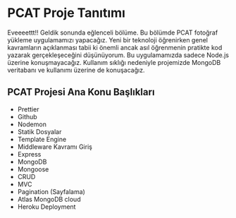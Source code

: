 PCAT Proje Tanıtımı
======

Eveeeettt!! Geldik sonunda eğlenceli bölüme. Bu bölümde PCAT fotoğraf yükleme uygulamamızı yapacağız. Yeni bir teknoloji öğrenirken genel kavramların açıklanması
tabii ki önemli ancak asıl öğrenmenin pratikte kod yazarak gerçekleşeceğini düşünüyorum. Bu uygulamamızda sadece Node.js üzerine konuşmayacağız. 
Kullanım sıklığı nedeniyle projemizde MongoDB veritabanı ve kullanımı üzerine de konuşacağız.

## PCAT Projesi Ana Konu Başlıkları
- Prettier
- Github
- Nodemon
- Statik Dosyalar
- Template Engine
- Middleware Kavramı Giriş
- Express
- MongoDB
- Mongoose
- CRUD
- MVC
- Pagination (Sayfalama)
- Atlas MongoDB cloud
- Heroku Deployment
